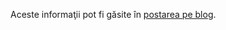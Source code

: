 Aceste informaţii pot fi găsite în [postarea pe blog](https://medium.com/@starkware/part-1-starknet-sovereignty-a-decentralization-proposal-bca3e98a01ef).
